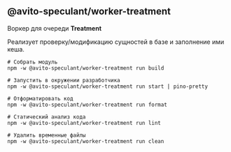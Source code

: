 @avito-speculant/worker-treatment
---------------------------------

Воркер для очереди **Treatment**

Реализует проверку/модификацию сущностей в базе и заполнение ими кеша.

```
# Собрать модуль
npm -w @avito-speculant/worker-treatment run build

# Запустить в окружении разработчика
npm -w @avito-speculant/worker-treatment run start | pino-pretty

# Отформатировать код
npm -w @avito-speculant/worker-treatment run format

# Статический анализ кода
npm -w @avito-speculant/worker-treatment run lint

# Удалить временные файлы
npm -w @avito-speculant/worker-treatment run clean

```

